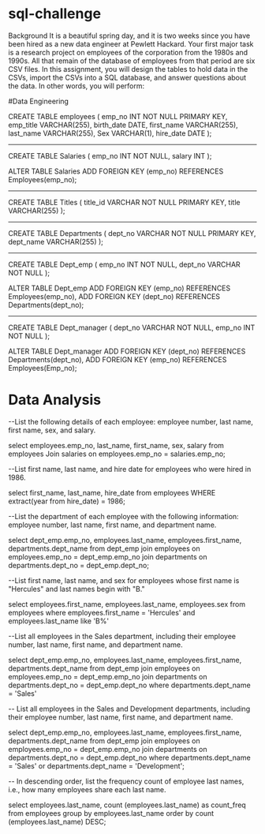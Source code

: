 # sql-challenge



Background
It is a beautiful spring day, and it is two weeks since you have been hired as a new data engineer at Pewlett Hackard. Your first major task is a research project on employees of the corporation from the 1980s and 1990s. All that remain of the database of employees from that period are six CSV files.
In this assignment, you will design the tables to hold data in the CSVs, import the CSVs into a SQL database, and answer questions about the data. In other words, you will perform:


#Data Engineering


CREATE TABLE employees (
emp_no INT NOT NULL PRIMARY KEY,
emp_title VARCHAR(255),
birth_date DATE,
first_name VARCHAR(255),
last_name VARCHAR(255),
Sex VARCHAR(1),
hire_date DATE
);

______________
CREATE TABLE Salaries (
emp_no INT NOT NULL,
salary INT
);

ALTER TABLE Salaries
ADD FOREIGN KEY (emp_no) REFERENCES Employees(emp_no);

______________________

CREATE TABLE Titles (
title_id VARCHAR NOT NULL PRIMARY KEY,
title VARCHAR(255)
);


____________________________

CREATE TABLE Departments (
dept_no VARCHAR NOT NULL PRIMARY KEY,
dept_name VARCHAR(255)
);
_______________________________

CREATE TABLE Dept_emp (
emp_no INT NOT NULL,
dept_no VARCHAR NOT NULL
);


ALTER TABLE Dept_emp
ADD FOREIGN KEY (emp_no) REFERENCES Employees(emp_no),
ADD FOREIGN KEY (dept_no) REFERENCES Departments(dept_no);

_______________________________


CREATE TABLE Dept_manager (
dept_no VARCHAR NOT NULL,
emp_no INT NOT NULL
);

ALTER TABLE Dept_manager
ADD FOREIGN KEY (dept_no) REFERENCES Departments(dept_no),
ADD FOREIGN KEY (emp_no) REFERENCES Employees(Emp_no);



# Data Analysis

--List the following details of each employee: employee number, last name, first name, sex, and salary.

select employees.emp_no,
last_name,
first_name, 
sex,
salary
from employees
Join salaries on employees.emp_no = salaries.emp_no;


--List first name, last name, and hire date for employees who were hired in 1986.

select first_name, 
last_name,
hire_date
from employees
WHERE extract(year from hire_date) = 1986;


--List the department of each employee with the following information: employee number, last name, first name, and department name.

select dept_emp.emp_no,
employees.last_name,
employees.first_name,
departments.dept_name
from dept_emp
join employees on employees.emp_no = dept_emp.emp_no 
join departments on departments.dept_no = dept_emp.dept_no;


--List first name, last name, and sex for employees whose first name is "Hercules" and last names begin with "B."

select employees.first_name,
employees.last_name,
employees.sex
from employees
where employees.first_name = 'Hercules' and employees.last_name like 'B%'


--List all employees in the Sales department, including their employee number, last name, first name, and department name.

select dept_emp.emp_no,
employees.last_name,
employees.first_name,
departments.dept_name
from dept_emp
join employees on employees.emp_no = dept_emp.emp_no 
join departments on departments.dept_no = dept_emp.dept_no
where departments.dept_name = 'Sales'

-- List all employees in the Sales and Development departments, including their employee number, last name, first name, and department name.

select dept_emp.emp_no,
employees.last_name,
employees.first_name,
departments.dept_name
from dept_emp
join employees on employees.emp_no = dept_emp.emp_no 
join departments on departments.dept_no = dept_emp.dept_no
where departments.dept_name = 'Sales' or departments.dept_name = 'Development';


-- In descending order, list the frequency count of employee last names, i.e., how many employees share each last name.

select employees.last_name,
count (employees.last_name) as count_freq
from employees 
group by employees.last_name
order by count (employees.last_name) DESC;




